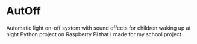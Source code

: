 # AutOff
Automatic light on-off system with sound effects for children waking up at night
Python project on Raspberry Pi that I made for my school project
